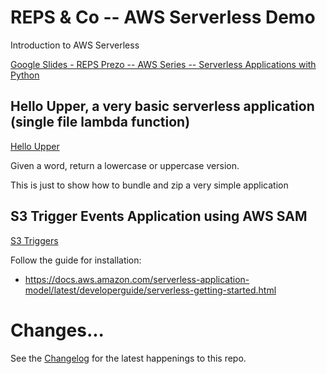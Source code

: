 # REPS & Co -- AWS Serverless Demo

Introduction to AWS Serverless

[Google Slides - REPS Prezo -- AWS Series -- Serverless Applications with Python](https://docs.google.com/presentation/d/1Dx-7KUNVpKzywl1skV7UHH41SRSPiaYyEkVShvsgTOs/edit?usp=sharing)

## Hello Upper, a very basic serverless application (single file lambda function)

[Hello Upper](./hello_upper)

Given a word, return a lowercase or uppercase version.

This is just to show how to bundle and zip a very simple application


## S3 Trigger Events Application using AWS SAM

[S3 Triggers](./s3-triggers-sam)

Follow the guide for installation:
* https://docs.aws.amazon.com/serverless-application-model/latest/developerguide/serverless-getting-started.html

# Changes...

See the [Changelog](./CHANGELOG.md) for the latest happenings to this repo.

